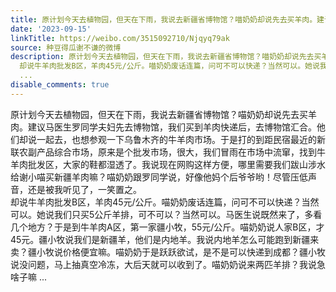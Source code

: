 ```yaml
---
title: 原计划今天去植物园，但天在下雨，我说去新疆省博物馆？喵奶奶却说先去买羊肉。建议马医生罗同学夫妇先去博物馆，我们买到羊肉快递后，去博物馆汇合。他们却说一...
date: '2023-09-15'
linkTitle: https://weibo.com/3515092710/Njqyq79ak
source: 种豆得瓜谢不谦的微博
description: 原计划今天去植物园，但天在下雨，我说去新疆省博物馆？喵奶奶却说先去买羊肉。建议马医生罗同学夫妇先去博物馆，我们买到羊肉快递后，去博物馆汇合。他们却说一起去，也想参观一下乌鲁木齐的牛羊肉市场。于是打的到距民宿最近的新联农副产品综合市场，原来是个批发市场，很大，我们冒雨在市场中流窜，找到牛羊肉批发区，大家的鞋都湿透了。我说现在网购这样方便，哪里需要我们跋山涉水给谢小喵买新疆羊肉嘛？喵奶奶跟罗同学说，好像他妈个后爷爷哟！尽管压低声音，还是被我听见了，一笑置之。<br>
  却说牛羊肉批发B区，羊肉45元/公斤。喵奶奶废话连篇，问可不可以快递？当然可以。她说我们只买5公斤羊排，可不可以？当然可以。马医生说既然来了，多看几个地方？于是到牛羊肉A区，第一家疆小牧，55元/公斤。喵奶奶说人家B区，才45元。疆小牧说我们是新疆羊，他们是内地羊。我说内地羊怎么可能跑到新疆来卖？疆小牧说价格便宜嘛。喵奶奶于是跃跃欲试，是不是可以快递到成都？疆小牧说没问题，马上抽真空冷冻，大后天就可以收到了。喵奶奶说来两匹羊排？我说急啥子嘛
  ...
disable_comments: true
---
```

原计划今天去植物园，但天在下雨，我说去新疆省博物馆？喵奶奶却说先去买羊肉。建议马医生罗同学夫妇先去博物馆，我们买到羊肉快递后，去博物馆汇合。他们却说一起去，也想参观一下乌鲁木齐的牛羊肉市场。于是打的到距民宿最近的新联农副产品综合市场，原来是个批发市场，很大，我们冒雨在市场中流窜，找到牛羊肉批发区，大家的鞋都湿透了。我说现在网购这样方便，哪里需要我们跋山涉水给谢小喵买新疆羊肉嘛？喵奶奶跟罗同学说，好像他妈个后爷爷哟！尽管压低声音，还是被我听见了，一笑置之。<br> 却说牛羊肉批发B区，羊肉45元/公斤。喵奶奶废话连篇，问可不可以快递？当然可以。她说我们只买5公斤羊排，可不可以？当然可以。马医生说既然来了，多看几个地方？于是到牛羊肉A区，第一家疆小牧，55元/公斤。喵奶奶说人家B区，才45元。疆小牧说我们是新疆羊，他们是内地羊。我说内地羊怎么可能跑到新疆来卖？疆小牧说价格便宜嘛。喵奶奶于是跃跃欲试，是不是可以快递到成都？疆小牧说没问题，马上抽真空冷冻，大后天就可以收到了。喵奶奶说来两匹羊排？我说急啥子嘛 ...